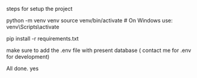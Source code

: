 steps for setup the project 

python -m venv venv
source venv/bin/activate  # On Windows use: venv\Scripts\activate

pip install -r requirements.txt

make sure to add the .env file with present database ( contact me for .env for development)

All done. yes
